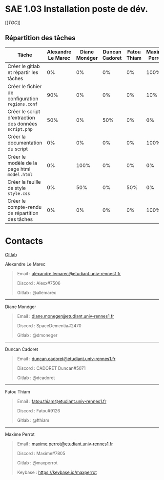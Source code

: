 # SAE 1.03 Installation poste de dév.

[[_TOC_]]

## Répartition des tâches

| Tâche                                                 | Alexandre Le Marec | Diane Monéger | Duncan Cadoret | Fatou Thiam | Maxime Perrot |
| ----------------------------------------------------- | ------------------ | ------------- | -------------- | ----------- | ------------- |
| Créer le gitlab et répartir les tâches                | 0%                 | 0%            | 0%             | 0%          | 100%          |
| Créer le fichier de configuration `regions.conf`      | 90%                | 0%            | 0%             | 0%          | 10%           |
| Créer le script d'extraction des données `script.php` | 50%                | 0%            | 50%            | 0%          | 0%            |
| Créer la documentation du script                      | 0%                 | 0%            | 0%             | 0%          | 100%          |
| Créer le modèle de la page html `model.html`          | 0%                 | 100%          | 0%             | 0%          | 0%            |
| Créer la feuille de style `style.css`                 | 0%                 | 50%           | 0%             | 50%         | 0%            |
| Créer le compte-rendu de répartition des tâches       | 0%                 | 0%            | 0%             | 0%          | 100%          |

# Contacts

[Gitlab](https://gitlabiut.iutlan.univ-rennes1.fr/allemarec/sae1.03)

Alexandre Le Marec

> Email : alexandre.lemarec@etudiant.univ-rennes1.fr
>
> Discord : Alexx#7506
>
> Gitlab : @allemarec

---

Diane Monéger

> Email : diane.moneger@etudiant.univ-rennes1.fr
>
> Discord : SpaceDementia#2470
>
> Gitlab : @dmoneger

---

Duncan Cadoret

> Email : duncan.cadoret@etudiant.univ-rennes1.fr
>
> Discord : CADORET Duncan#5071
>
> Gitlab : @dcadoret

---

Fatou Thiam

> Email : fatou.thiam@etudiant.univ-rennes1.fr
>
> Discord : Fatou#9126
>
> Gitlab : @fthiam

---

Maxime Perrot

> Email : maxime.perrot@etudiant.univ-rennes1.fr
>
> Discord : Maxime#7805
> 
> Gitlab : @maxperrot
>
> Keybase : https://keybase.io/maxperrot
